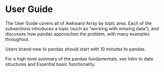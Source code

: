 # User Guide

The User Guide covers all of Awkward Array by topic area. Each of the subsections introduces a topic (such as “working with missing data”), and discusses how pandas approaches the problem, with many examples throughout.

Users brand-new to pandas should start with 10 minutes to pandas.

For a high level summary of the pandas fundamentals, see Intro to data structures and Essential basic functionality.
